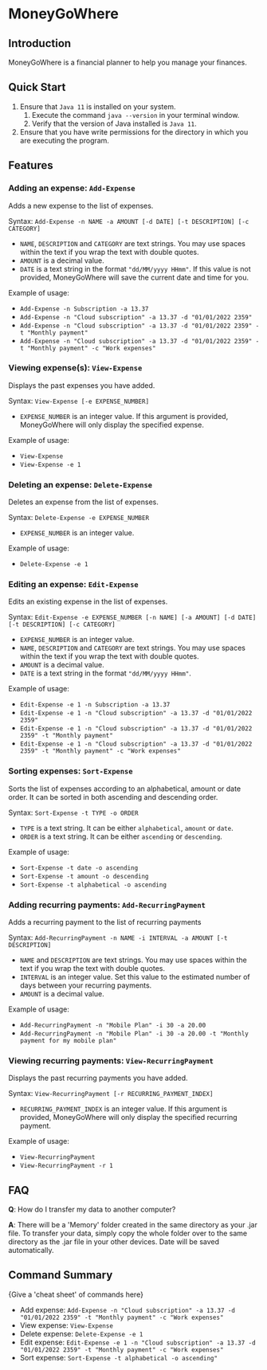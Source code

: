# MoneyGoWhere

## Introduction

MoneyGoWhere is a financial planner to help you manage your finances.

## Quick Start

1. Ensure that ```Java 11``` is installed on your system.
    1. Execute the command ```java --version``` in your terminal window.
    2. Verify that the version of Java installed is ```Java 11```.
2. Ensure that you have write permissions for the directory in which you are executing the program.

## Features 

### Adding an expense: `Add-Expense`
Adds a new expense to the list of expenses.

Syntax: `Add-Expense -n NAME -a AMOUNT [-d DATE] [-t DESCRIPTION] [-c CATEGORY]`

* `NAME`, `DESCRIPTION` and `CATEGORY` are text strings. You may use spaces within the text if you wrap the text with double quotes.
* `AMOUNT` is a decimal value.
* `DATE` is a text string in the format `"dd/MM/yyyy HHmm"`. If this value is not provided, MoneyGoWhere will save the current date and time for you.

Example of usage: 

* `Add-Expense -n Subscription -a 13.37`
* `Add-Expense -n "Cloud subscription" -a 13.37 -d "01/01/2022 2359"`
* `Add-Expense -n "Cloud subscription" -a 13.37 -d "01/01/2022 2359" -t "Monthly payment"`
* `Add-Expense -n "Cloud subscription" -a 13.37 -d "01/01/2022 2359" -t "Monthly payment" -c "Work expenses"`

### Viewing expense(s): `View-Expense`
Displays the past expenses you have added.

Syntax: `View-Expense [-e EXPENSE_NUMBER]`

* `EXPENSE_NUMBER` is an integer value. If this argument is provided, MoneyGoWhere will only display the specified expense.

Example of usage:

* `View-Expense`
* `View-Expense -e 1`

### Deleting an expense: `Delete-Expense`
Deletes an expense from the list of expenses.

Syntax: `Delete-Expense -e EXPENSE_NUMBER`

* `EXPENSE_NUMBER` is an integer value.

Example of usage:

* `Delete-Expense -e 1`

### Editing an expense: `Edit-Expense`
Edits an existing expense in the list of expenses.

Syntax: `Edit-Expense -e EXPENSE_NUMBER [-n NAME] [-a AMOUNT] [-d DATE] [-t DESCRIPTION] [-c CATEGORY]`

* `EXPENSE_NUMBER` is an integer value.
* `NAME`, `DESCRIPTION` and `CATEGORY` are text strings. You may use spaces within the text if you wrap the text with double quotes.
* `AMOUNT` is a decimal value.
* `DATE` is a text string in the format `"dd/MM/yyyy HHmm"`.

Example of usage:

* `Edit-Expense -e 1 -n Subscription -a 13.37`
* `Edit-Expense -e 1 -n "Cloud subscription" -a 13.37 -d "01/01/2022 2359"`
* `Edit-Expense -e 1 -n "Cloud subscription" -a 13.37 -d "01/01/2022 2359" -t "Monthly payment"`
* `Edit-Expense -e 1 -n "Cloud subscription" -a 13.37 -d "01/01/2022 2359" -t "Monthly payment" -c "Work expenses"`

### Sorting expenses: `Sort-Expense`
Sorts the list of expenses according to an alphabetical, amount or date order. It can be sorted in both ascending and
descending order.

Syntax: `Sort-Expense -t TYPE -o ORDER`

* `TYPE` is a text string. It can be either `alphabetical`, `amount` or `date`.
* `ORDER` is a text string. It can be either `ascending` or `descending`.

Example of usage:
* `Sort-Expense -t date -o ascending`
* `Sort-Expense -t amount -o descending`
* `Sort-Expense -t alphabetical -o ascending`

### Adding recurring payments: `Add-RecurringPayment`
Adds a recurring payment to the list of recurring payments

Syntax: `Add-RecurringPayment -n NAME -i INTERVAL -a AMOUNT [-t DESCRIPTION]`

* `NAME` and `DESCRIPTION` are text strings. You may use spaces within the text if you wrap the text with double quotes.
* `INTERVAL` is an integer value. Set this value to the estimated number of days between your recurring payments.
* `AMOUNT` is a decimal value.

Example of usage:
* `Add-RecurringPayment -n "Mobile Plan" -i 30 -a 20.00`
* `Add-RecurringPayment -n "Mobile Plan" -i 30 -a 20.00 -t "Monthly payment for my mobile plan"`

### Viewing recurring payments: `View-RecurringPayment`
Displays the past recurring payments you have added.

Syntax: `View-RecurringPayment [-r RECURRING_PAYMENT_INDEX]`

* `RECURRING_PAYMENT_INDEX` is an integer value. If this argument is provided, MoneyGoWhere will only display the specified recurring payment.

Example of usage:

* `View-RecurringPayment`
* `View-RecurringPayment -r 1`

## FAQ

**Q**: How do I transfer my data to another computer?

**A**: There will be a 'Memory' folder created in the same directory as your .jar file. 
To transfer your data, simply copy the whole folder over to the same directory as the .jar 
file in your other devices. Date will be saved automatically.

## Command Summary

{Give a 'cheat sheet' of commands here}

* Add expense: `Add-Expense -n "Cloud subscription" -a 13.37 -d "01/01/2022 2359" -t "Monthly payment" -c "Work expenses"`
* View expense: `View-Expense`
* Delete expense: `Delete-Expense -e 1`
* Edit expense: `Edit-Expense -e 1 -n "Cloud subscription" -a 13.37 -d "01/01/2022 2359" -t "Monthly payment" -c "Work expenses"`
* Sort expense: `Sort-Expense -t alphabetical -o ascending"`
